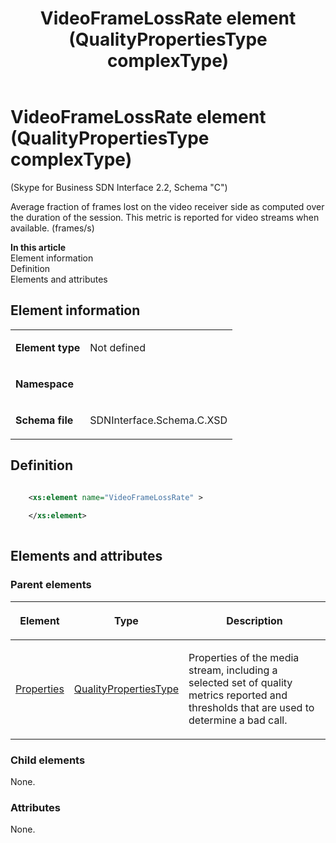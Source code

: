 ﻿---
title: VideoFrameLossRate element (QualityPropertiesType complexType) 
TOCTitle: VideoFrameLossRate element
description: Information about the VideoFrameLossRate element (QualityPropertiesType complexType)
ms:assetid: 5d4d2f9a-df99-40fe-bac5-39d89b3dfb5d
ms:mtpsurl: https://msdn.microsoft.com/library/Mt429339(v=office.16)
ms:contentKeyID: 68250781
ms.date: 08/24/2015
mtps_version: v=office.16
dev_langs:
- xml
---

# VideoFrameLossRate element (QualityPropertiesType complexType) 

(Skype for Business SDN Interface 2.2, Schema "C")

Average fraction of frames lost on the video receiver side as computed over the duration of the session. This metric is reported for video streams when available. (frames/s)

**In this article**  
Element information  
Definition  
Elements and attributes  

## Element information

<table>
<colgroup>
<col>
<col>
</colgroup>
<tbody>
<tr class="odd">
<td><p><strong>Element type</strong></p></td>
<td><p>Not defined</p></td>
</tr>
<tr class="even">
<td><p><strong>Namespace</strong></p></td>
<td><p></p></td>
</tr>
<tr class="odd">
<td><p><strong>Schema file</strong></p></td>
<td><p>SDNInterface.Schema.C.XSD</p></td>
</tr>
</tbody>
</table>


## Definition

```xml

    <xs:element name="VideoFrameLossRate" >
    
    </xs:element>
  
```

## Elements and attributes

### Parent elements

<table>
<colgroup>
<col>
<col>
<col>
</colgroup>
<thead>
<tr class="header">
<th><p>Element</p></th>
<th><p>Type</p></th>
<th><p>Description</p></th>
</tr>
</thead>
<tbody>
<tr class="odd">
<td><p><a href="properties-element-qualitytype-complextype-skype-for-business-sdn-interface-2-2-schema-c.md">Properties</a></p></td>
<td><p><a href="qualitypropertiestype-complextype-skype-for-business-sdn-interface-2-2-schema-c.md">QualityPropertiesType</a></p></td>
<td><p>Properties of the media stream, including a selected set of quality metrics reported and thresholds that are used to determine a bad call.</p></td>
</tr>
</tbody>
</table>


### Child elements

None.

### Attributes

None.

